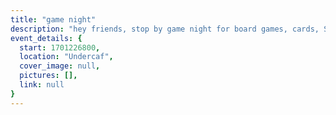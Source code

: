 ```yaml
---
title: "game night"
description: "hey friends, stop by game night for board games, cards, Switch, and snacks! Prof. Mehmet attends on occasion too"
event_details: {
  start: 1701226800,
  location: "Undercaf",
  cover_image: null,
  pictures: [],
  link: null
}
---
```

